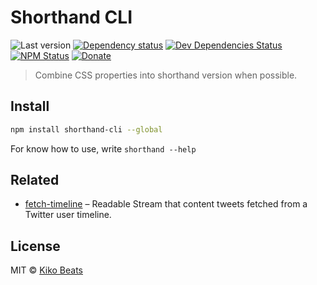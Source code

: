 # Shorthand CLI

![Last version](https://img.shields.io/github/tag/Kikobeats/shorthand-cli.svg?style=flat-square)
[![Dependency status](http://img.shields.io/david/Kikobeats/shorthand-cli.svg?style=flat-square)](https://david-dm.org/Kikobeats/shorthand-cli)
[![Dev Dependencies Status](http://img.shields.io/david/dev/Kikobeats/shorthand-cli.svg?style=flat-square)](https://david-dm.org/Kikobeats/shorthand-cli#info=devDependencies)
[![NPM Status](http://img.shields.io/npm/dm/shorthand-cli.svg?style=flat-square)](https://www.npmjs.org/package/shorthand-cli)
[![Donate](https://img.shields.io/badge/donate-paypal-blue.svg?style=flat-square)](https://paypal.me/Kikobeats)

> Combine CSS properties into shorthand version when possible.

## Install

```bash
npm install shorthand-cli --global
```

For know how to use, write `shorthand --help`

## Related

- [fetch-timeline](https://github.com/Kikobeats/fetch-timeline) – Readable Stream that content tweets fetched from a Twitter user timeline.

## License

MIT © [Kiko Beats](http://kikobeats.com)

